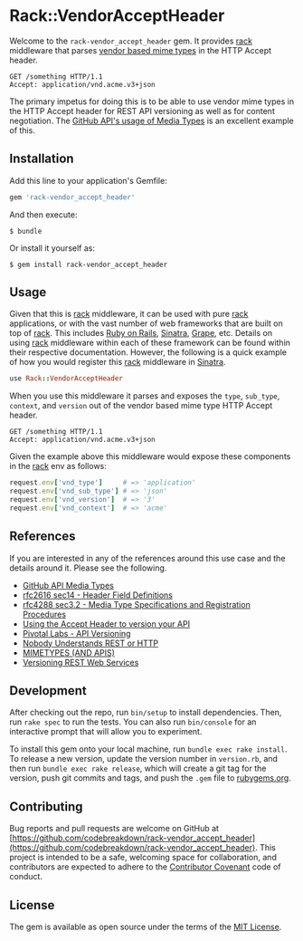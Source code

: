 # Rack::VendorAcceptHeader

Welcome to the `rack-vendor_accept_header` gem. It provides
[rack](http://rack.github.io) middleware that parses [vendor based mime
types](https://tools.ietf.org/html/rfc4288#section-3.2) in the HTTP
Accept header.

```http
GET /something HTTP/1.1
Accept: application/vnd.acme.v3+json
```

The primary impetus for doing this is to be able to use vendor mime
types in the HTTP Accept header for REST API versioning as well as for
content negotiation. The [GitHub API's usage of Media
Types](https://developer.github.com/v3/media/) is an excellent example
of this.

## Installation

Add this line to your application's Gemfile:

```ruby
gem 'rack-vendor_accept_header'
```

And then execute:

    $ bundle

Or install it yourself as:

    $ gem install rack-vendor_accept_header

## Usage

Given that this is [rack](http://rack.github.io) middleware, it can be
used with pure [rack](http://rack.github.io) applications, or with the
vast number of web frameworks that are built on top of
[rack](http://rack.github.io). This includes [Ruby on
Rails](http://rubyonrails.org), [Sinatra](http://www.sinatrarb.com),
[Grape](http://intridea.github.io/grape/), etc. Details on using
[rack](http://rack.github.io) middleware within each of these framework
can be found within their respective documentation. However, the
following is a quick example of how you would register this
[rack](http://rack.github.io) middleware in
[Sinatra](http://www.sinatrarb.com).

```ruby
use Rack::VendorAcceptHeader
```

When you use this middleware it parses and exposes the `type`, `sub_type`,
`context`, and `version` out of the vendor based mime type HTTP Accept
header.

```http
GET /something HTTP/1.1
Accept: application/vnd.acme.v3+json
```

Given the example above this middleware would expose these components in
the [rack](http://rack.github.io) env as follows:

```ruby
request.env['vnd_type']     # => 'application'
request.env['vnd_sub_type'] # => 'json'
request.env['vnd_version']  # => '3'
request.env['vnd_context']  # => 'acme'
```

## References

If you are interested in any of the references around this use case and
the details around it. Please see the following.

- [GitHub API Media Types](https://developer.github.com/v3/media/)
- [rfc2616 sec14 - Header Field Definitions](http://www.w3.org/Protocols/rfc2616/rfc2616-sec14.html)
- [rfc4288 sec3.2 - Media Type Specifications and Registration Procedures](https://tools.ietf.org/html/rfc4288#section-3.2)
- [Using the Accept Header to version your API](http://labs.qandidate.com/blog/2014/10/16/using-the-accept-header-to-version-your-api/)
- [Pivotal Labs - API Versioning](https://blog.pivotal.io/labs/labs/api-versioning)
- [Nobody Understands REST or HTTP](http://blog.steveklabnik.com/posts/2011-07-03-nobody-understands-rest-or-http)
- [MIMETYPES (AND APIS)](https://daveyshafik.com/archives/35507-mimetypes-and-apis.html)
- [Versioning REST Web Services](http://barelyenough.org/blog/2008/05/versioning-rest-web-services/)

## Development

After checking out the repo, run `bin/setup` to install dependencies.
Then, run `rake spec` to run the tests. You can also run `bin/console`
for an interactive prompt that will allow you to experiment.

To install this gem onto your local machine, run `bundle exec rake
install`. To release a new version, update the version number in
`version.rb`, and then run `bundle exec rake release`, which will create
a git tag for the version, push git commits and tags, and push the
`.gem` file to [rubygems.org](https://rubygems.org).

## Contributing

Bug reports and pull requests are welcome on GitHub at
[https://github.com/codebreakdown/rack-vendor_accept_header](https://github.com/codebreakdown/rack-vendor_accept_header).
This project is intended to be a safe, welcoming space for
collaboration, and contributors are expected to adhere to the
[Contributor Covenant](contributor-covenant.org) code of conduct.

## License

The gem is available as open source under the terms of the [MIT
License](http://opensource.org/licenses/MIT).

